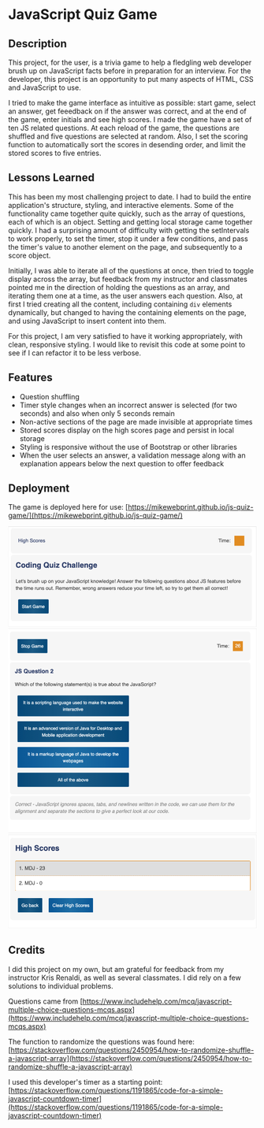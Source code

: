 # JavaScript Quiz Game

## Description

This project, for the user, is a trivia game to help a fledgling web developer brush up on JavaScript facts before in preparation for an interview.  For the developer, this project is an opportunity to put many aspects of HTML, CSS and JavaScript to use. 

I tried to make the game interface as intuitive as possible: start game, select an answer, get feeedback on if the answer was correct, and at the end of the game, enter initials and see high scores.  I made the game have a set of ten JS related questions.  At each reload of the game, the questions are shuffled and five questions are selected at random.  Also, I set the scoring function to automatically sort the scores in desending order, and limit the stored scores to five entries.  

## Lessons Learned

This has been my most challenging project to date.  I had to build the entire application's structure, styling, and interactive elements.  Some of the functionality came together quite quickly, such as the array of questions, each of which is an object.  Setting and getting local storage came together quickly.  I had a surprising amount of difficulty with getting the setIntervals to work properly, to set the timer, stop it under a few conditions, and pass the timer's value to another element on the page, and subsequently to a score object.  

Initially, I was able to iterate all of the questions at once, then tried to toggle display across the array, but feedback from my instructor and classmates pointed me in the direction of holding the questions as an array, and iterating them one at a time, as the user answers each question.  Also, at first I tried creating all the content, including containing `div` elements dynamically, but changed to having the containing elements on the page, and using JavaScript to insert content into them.

For this project, I am very satisfied to have it working appropriately, with clean, responsive styling. I would like to revisit this code at some point to see if I can refactor it to be less verbose.

## Features
* Question shuffling 
* Timer style changes when an incorrect answer is selected (for two seconds) and also when only 5 seconds remain
* Non-active sections of the page are made invisible at appropriate times
* Stored scores display on the high scores page and persist in local storage
* Styling is responsive without the use of Bootstrap or other libraries
* When the user selects an answer, a validation message along with an explanation appears below the next question to offer feedback

## Deployment
The game is deployed here for use:
[https://mikewebprint.github.io/js-quiz-game/](https://mikewebprint.github.io/js-quiz-game/)

![screenshot 1](assets/images/js-quiz-screenshot-1.jpg)
![screenshot 2](assets/images/js-quiz-screenshot-2.jpg)
![screenshot 3](assets/images/js-quiz-screenshot-3.jpg)

## Credits

I did this project on my own, but am grateful for feedback from my instructor Kris Renaldi, as well as several classmates. I did rely on a few solutions to individual problems.

Questions came from [https://www.includehelp.com/mcq/javascript-multiple-choice-questions-mcqs.aspx](https://www.includehelp.com/mcq/javascript-multiple-choice-questions-mcqs.aspx)

The function to randomize the questions was found here:
[https://stackoverflow.com/questions/2450954/how-to-randomize-shuffle-a-javascript-array](https://stackoverflow.com/questions/2450954/how-to-randomize-shuffle-a-javascript-array)

I used this developer's timer as a starting point:
[https://stackoverflow.com/questions/1191865/code-for-a-simple-javascript-countdown-timer](https://stackoverflow.com/questions/1191865/code-for-a-simple-javascript-countdown-timer)

